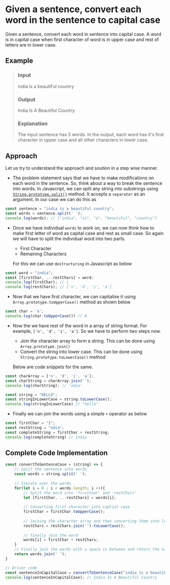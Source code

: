 
# Given a sentence, convert each word in the sentence to capital case

Given a sentence, convert each word in sentence into capital case. A word is in capital case when first character of word is in upper case and rest of letters are in lower case. 

## Example
> ### Input
> india is a beautiFul country
> ### Output
> India Is A Beautiful Country
> ### Explanation
> The input sentence has 5 words. In the output, each word has it's first character in upper case and all other characters in lower case.

## Approach
Let us try to understand the approach and soution in a step wise manner.
- The problem statement says that we have to make modifications on each word in the sentence. So, think about a way to break the sentence into words. In Javascript, we can split any string into substrings using [`String.prototype.split()`](https://developer.mozilla.org/en-US/docs/Web/JavaScript/Reference/Global_Objects/String/split) method. It accepts a `separator` as an argument. In our case we can do this as
```js
const sentence = "india is a beautiFul country";
const words = sentence.split(' ');
console.log(words); // ["india", "is", "a", "beautiFul", "country"]
```
- Once we have individual `words` to work on, we can now think how to make first letter of word as capital case and rest as small case. So again we will have to split the individual word into two parts. 
  - First Character
  - Remaining Characters
  
  For this we can use `destructuring` in Javascript as below
```js
const word = "india";
const [firstChar, ...restChars] = word;
console.log(firstChar); // i
console.log(restChars); // ['n', 'd', 'i', 'a']
```
- Now that we have first character, we can capitalise it using `Array.prototype.toUpperCase()` method as shown below
```js
const char = 'a';
console.log(char.toUpperCase()) // A
```
- Now the we have rest of the word in a array of string format. For example, `['n', 'd', 'i', 'a']`.  So we have to perform two steps now.
  - Join the character array to form a string. This can be done using `Array.prototype.join()`
  -    Convert the string into lower case. This can be done using `String.prototype.toLowerCase()` method
 
  Below are code snippets for the same.
```js
const charArray = ['n', 'd', 'i', 'a'];
const charString = charArray.join('');
console.log(charString); // 'ndia'
```

```js
const string = "HELLO";
const stringInLowerCase = string.toLowerCase();
console.log(stringInLowerCase) // "hello"
```
- Finally we can join the words using a simple `+` operator as below
```js
const firstChar = "I";
const restString = "ndia";
const completeString = firstChar + restString;
console.log(completeString) // India
```

## Complete Code Implementation
```js
const convertToSentenceCase = (string) => {
	// Split the sentence into words
	const words = string.split(' ');
	
	// Iterate over the words
	for(let i = 0 ; i < words.length; i ++){
		// Split the word into 'firstChar' and 'restChars'
		let [firstChar, ...restChars] = words[i];
		
		// Converting first character into captial case
		firstChar = firstChar.toUpperCase();
		
		// Joining the character array and then converting them into lower case
		restChars = restChars.join('').toLowerCase();
		
		// finally join the word
		words[i] = firstChar + restChars;
	}
	// Finally join the words with a space in between and return the sentence in capital case
	return words.join(' ');
}

// Driver code
const sentenceInCapitalCase = convertToSentenceCase("india is a beautiFul country");
console.log(sentenceInCapitalCase); // India Is A Beautiful Country
```
